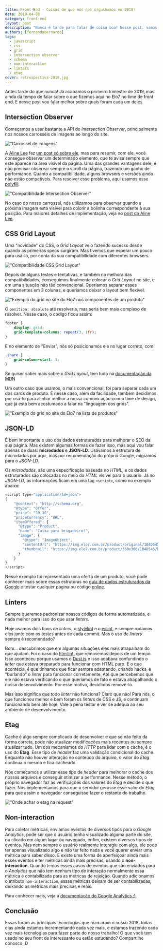 ```yaml
---
title: Front-End - Coisas de que nós nos orgulhamos em 2018!
date: 2019-04-08
category: front-end
layout: post
description: "Nunca é tarde para falar de coisa boa! Nesse post, vamos mostrar tudo que marcou o nosso ano de 2018 quanto a tecnologias de front :)"
authors: [fernandabernardo]
tags:
  - javascript
  - css
  - grid
  - intersection observer
  - schema
  - non-interaction
  - linters
  - etag
cover: retrospectiva-2018.jpg
---
```


Antes tarde do que nunca! Já acabamos o primeiro trimestre de 2019, mas ainda dá tempo de falar sobre o que fizemos aqui no Elo7 no time de front end. E nesse post vou falar melhor sobre quais foram cada um deles.

## Intersection Observer
Começamos a usar bastante a API do *Intersection Observer*, principalmente nos nossos carrosséis de imagens ao longo do site.

!["Carrossel de imagens"](../images/front-end-coisas-que-nos-nos-orgulhamos-em-2018-1.gif)

A [Aline Lee](/autor/alinelee) fez [um post só sobre ele](/intersection-observer), mas para resumir, com ele, você consegue observar um determinado elemento, que te avisa sempre que este aparece na área visível da página. Uma das grandes vantagens dele, é não precisar observar sempre o scroll da página, trazendo um ganho de performance. Quanto a compatibilidade, alguns browsers e versões ainda não estão compatíveis. Para resolver esse problema, aqui usamos esse [polyfill](https://github.com/w3c/IntersectionObserver/tree/master/polyfill).

!["Compatibilidade Intersection Observer"](../images/front-end-coisas-que-nos-nos-orgulhamos-em-2018-2.png)

No caso do nosso carrossel, nós utilizamos para observar quando a próxima imagem está visível para colorir a bolinha correspondente à sua posição. Para maiores detalhes de implementação, veja no [post da Aline Lee](/intersection-observer).

## CSS Grid Layout
Uma "novidade" do CSS, o *Grid Layout* veio fazendo sucesso desde quando as primeiras specs surgiram. Mas tivemos que esperar um pouco para usá-lo, por conta da sua compatibilidade com diferentes browsers.

!["Compatibilidade CSS Grid Layout"](../images/front-end-coisas-que-nos-nos-orgulhamos-em-2018-3.png)

Depois de alguns testes e tentativas, e também na melhora das compatibilidades, conseguimos finalmente colocar o *Grid Layout* no site, e em uma situação não tão convencional. Queríamos separar esses componentes em 3 colunas, e queríamos deixar o layout bem flexível.

!["Exemplo do grid no site do Elo7 nos componentes de um produto"](../images/front-end-coisas-que-nos-nos-orgulhamos-em-2018-4.png)

O `position: absolute` até resolveria, mas seria bem mais complexo de resolver. Nesse caso, o código ficou assim:

```css
footer {
    display: grid;
    grid-template-columns: repeat(3, 1fr);
}
```

E no elemento de "Enviar", nós só posicionamos ele no lugar correto, com:

```css
.share {
    grid-column-start: 3;
}
```

Se quiser saber mais sobre o *Grid Layout*, tem tudo na [documentação da MDN](https://developer.mozilla.org/pt-BR/docs/Web/CSS/CSS_Grid_Layout/Basic_Concepts_of_Grid_Layout)

Um outro caso que usamos, o mais convencional, foi para separar cada um dos cards de produto. E nesse caso, além da facilidade, também decidimos por usá-lo para alinhar melhor a nossa comunicação com o time de design, que já está bem acostumado a falar na "linguagem dos grids".

!["Exemplo do grid no site do Elo7 na lista de produtos"](../images/front-end-coisas-que-nos-nos-orgulhamos-em-2018-5.png)

## JSON-LD
É bem importante o uso dos dados estruturados para melhorar o SEO da sua página. Mas existem algumas formas de fazer isso, mas aqui vou falar apenas de duas: **microdados** e **JSON-LD**. Usávamos a estrutura de microdados por aqui, mas por recomendação do próprio Google, migramos para o *JSON-LD*.

Os *microdados*, são uma especificação baseada no *HTML*, e os dados estruturados são colocadas no meio do *HTML* visível para o usuário. Já no *JSON-LD*, as informações ficam em uma tag `<script>`, como no exemplo abaixo:

```js
<script type="application/ld+json">
{
    "@context": "http://schema.org",
    "@type": "Offer",
    "price": "30.30",
    "priceCurrency": "BRL",
    "itemOffered": {
      "@type": "Product",
      "name": "Caixa para brigadeiro!",
      "image": {
        "@type": "ImageObject",
        "contentUrl": "https://img.elo7.com.br/product/original/1B4D545/brigadeiro-de-chocolate-belga-chocolate-belga.jpg",
        "thumbnail": "https://img.elo7.com.br/product/360x360/1B4D545/brigadeiro-de-chocolate-belga-chocolate-belga.jpg"
      }
    }
}
</script>
```

Nesse exemplo foi representado uma oferta de um produto, você pode conhecer mais sobre essas estruturas no [guia de dados estruturados da Google](https://developers.google.com/search/docs/guides/intro-structured-data?hl=pt-br) e testar qualquer página ou código [online](https://search.google.com/structured-data/testing-tool?hl=pt-br).

## Linters
Sempre queremos padronizar nossos códigos de forma automatizada, e nada melhor para isso do que usar *linters*.

Hoje usamos dois tipos de *linters*, o [stylelint](https://stylelint.io/) e o [eslint](https://eslint.org/), e sempre rodamos eles junto com os testes antes de cada commit. Mas o uso de *linters* sempre é recomendado?

Bom... descobrimos que em algumas situações eles mais atrapalham do que ajudam. Foi o caso do [htmllint](https://www.npmjs.com/package/htmllint-cli), que removemos depois de um tempo. Isso aconteceu porque usamos o [Dust.js](http://www.dustjs.com/) e isso acabava confundindo o *linter* que estava preparado para funcionar com HTML puro. E o que acontecia, é que tínhamos que ficar sempre adaptando, criando hacks, e "burlando" o *linter* para funcionar corretamente. Até que percebemos que ele não estava verificando o que queríamos de fato e estava atrapalhando o nosso desenvolvimento. Por esse motivo, decidimos removê-lo.

Mas isso significa que todo *linter* não funciona? Claro que não! Para nós, o que funcionou melhor e bem foram os *linters* de CSS e JS, e continuam funcionando bem até hoje. Vale a pena testar e ver se adequa ao seu ambiente de desenvolvimento.

## Etag
Cache é algo sempre complicado de desenvolver e que se não feito da forma correta, pode não atualizar modificações mais recentes ou sempre atualizar tudo. Um dos mecanismos do *HTTP* para lidar com o cache, é o uso do **Etag**. Esse tipo de *header* faz uma validação condicional do cache. Enquanto não houver alteração no conteúdo do arquivo, o valor do *Etag* continua o mesmo e fica cacheado.

Nós começamos a utilizar esse tipo de *header* para melhorar o cache dos nossos arquivos e conseguir otimizar a performance. Nesse método, o próprio navegador faz as verificações dos valores do *Etag* e decide o que fazer. Nós implementamos para que o servidor gerasse esse valor do *Etag* para que assim o navegador conseguisse fazer o restante do trabalho.

!["Onde achar o etag na request"](../images/front-end-coisas-que-nos-nos-orgulhamos-em-2018-6.png)


## Non-interaction
Para coletar métricas, enviamos eventos de diversos tipos para o *Google Analytics*, pode ser que o usuário tenha visualizado alguma parte do site, ou clicado em algum lugar ou navegado, enfim, existem diversos tipos de eventos. Mas nem sempre o usuário realmente interagiu com algo, ele pode ter apenas visualizado algo e não ter feito nada e você querer enviar uma métrica para saber disso. E existe uma forma de aperfeiçoar ainda mais esses eventos e ter métricas ainda mais precisas, usando o **non-interaction**. Quando temos esses casos de eventos que são enviados para o *Analytics* que não tem nenhum tipo de interação normalmente essa métrica é contabilizada para as métricas de rejeição. Quando adicionamos o atributo `non-interaction`, essas métricas deixam de ser contabilizadas, deixando as métricas mais precisas e reais.

Para conhecer mais, veja a [documentação do Google Analytics :)](https://developers.google.com/analytics/devguides/collection/analyticsjs/events?hl=pt).

## Conclusão
Essas foram as principais tecnologias que marcaram o nosso 2018, todas elas ainda estamos incrementando cada vez mais, e estamos trazendo cada vez mais tecnologias para fazer parte do nosso trabalho! O que você tem usado no seu front de interessante ou estão estudando? Compartilhe conosco ;D
